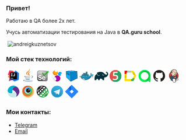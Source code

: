 <h3 align='left'> Привет!</h3>

Работаю в QA более 2х лет.

Учусь автоматизации тестирования на Java в **QA.guru school**.

<p>&nbsp;<img align="center" src="https://github-readme-stats.vercel.app/api?username=andreigkuznetsov&theme=buefy&show_icons=true&locale=ru" alt="andreigkuznetsov" /></p>

### Мой стек технологий:
![Intelij_IDEA](img/Intelij_IDEA.png)![Java](img/Java.png)![Selenium](img/Selenium.png)![Selenide](img/Selenide.png)![Selenoid](img/Selenoid.png)![Docker](img/Docker.png)![Gradle](img/Gradle.png)![JUnit5](img/JUnit5.png)![Allure Report](img/Allure_Report.png)![AllureTestOps](img/AllureTestOps.png)![Github](img/Github.png)![Jenkins](img/Jenkins.png)![Appium](img/Appium.png)![Browserstack](img/Browserstack.png)![Rest-Assured](img/Rest-Assured.png)![Telegram](img/Telegram.png)![Jira](img/Jira.png)

### Мои контакты:
- [Telegram](https://t.me/andreikuzn)
- [Email](mailto:andreikuzn@list.ru)

<!--
**andreigkuznetsov/andreigkuznetsov** is a ✨ _special_ ✨ repository because its `README.md` (this file) appears on your GitHub profile.

Here are some ideas to get you started:

- 🔭 I’m currently working on ...
- 🌱 I’m currently learning ...
- 👯 I’m looking to collaborate on ...
- 🤔 I’m looking for help with ...
- 💬 Ask me about ...
- 📫 How to reach me: ...
- 😄 Pronouns: ...
- ⚡ Fun fact: ...
-->
